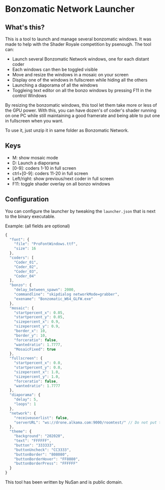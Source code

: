 # Bonzomatic Network Launcher

## What's this?
This is a tool to launch and manage several bonzomatic windows.
It was made to help with the Shader Royale competition by psenough.
The tool can:
- Launch several Bonzomatic Network windows, one for each distant coder
- Each windows can then be toggled visible
- Move and resize the windows in a mosaic on your screen
- Display one of the windows in fullscreen while hiding all the others
- Launching a diaporama of all the windows
- Toggleing text editor on all the bonzo windows by pressing F11 in the control Windows

By resizing the bonzomatic windows, this tool let them take more or less of the GPU power. With this, you can have dozen's of coder's shader running on one PC while still maintaining a good framerate and being able to put one in fullscreen when you want.

 To use it, just unzip it in same folder as Bonzomatic Network.

## Keys
- M: show mosaic mode
- D: Launch a diaporama
- [0-9]: coders 1-10 in full screen
- ctrl+[0-9]: coders 11-20 in full screen
- Left/right: show previous/next coder in full screen
- F11: toggle shader overlay on all bonzo windows

## Configuration
You can configure the launcher by tweaking the `launcher.json` that is next to the binary executable.

Example: (all fields are optional)
``` javascript
{
  "font": {
    "file": "ProFontWindows.ttf",
    "size": 16
  },
  "coders": [
    "Coder_01",
    "Coder_02",
    "Coder_03",
    "Coder_04"
  ],
  "bonzo": {
    "delay_between_spawn": 2000,
    "commandline": "skipdialog networkMode=grabber",
    "exename": "Bonzomatic_W64_GLFW.exe"
  },
  "mosaic": {
    "startpercent_x": 0.05,
    "startpercent_y": 0.05,
    "sizepercent_x": 0.9,
    "sizepercent_y": 0.9,
    "border_x": 10,
    "border_y": 10,
    "forceratio": false,
    "wantedratio": 1.7777,
    "MosaicFixed": true
  },
  "fullscreen": {
    "startpercent_x": 0.0,
    "startpercent_y": 0.0,
    "sizepercent_x": 1.0,
    "sizepercent_y": 1.0,
    "forceratio": false,
    "wantedratio": 1.7777
  },
  "diaporama": {
    "delay": 5,
    "loops": 1
  },
  "network": {
    "receiveuserlist": false,
    "serverURL": "ws://drone.alkama.com:9000/roomtest/" // Do not put the user name here, only server/roomname
  },
  "theme": {
    "background": "202020",
    "text": "FFFFFF",
    "button": "333333",
    "buttonUncheck": "CC3333",
    "buttonBorder": "808080",
    "buttonBorderHover": "FF8080",
    "buttonBorderPress": "FFFFFF"
  }
}
```

This tool has been written by NuSan and is public domain.